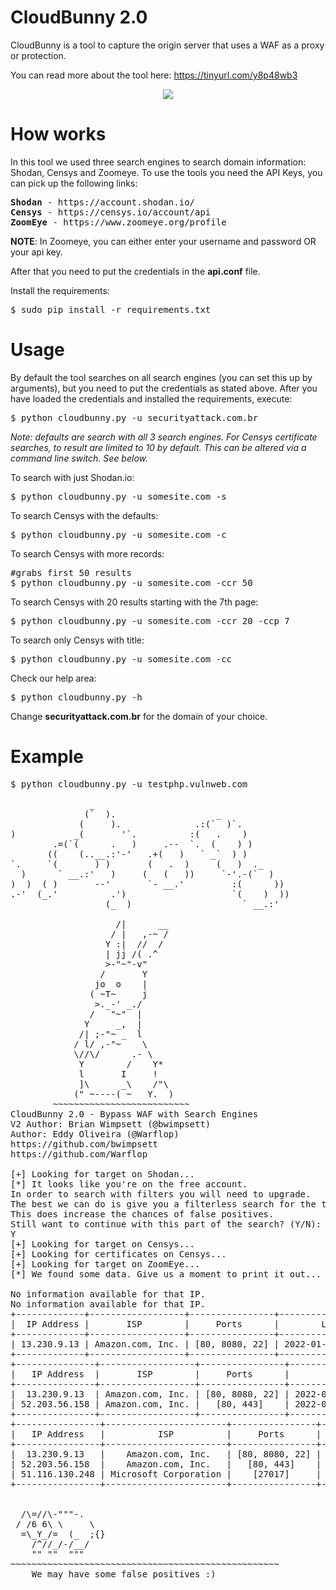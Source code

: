 # CloudBunny 2.0

CloudBunny is a tool to capture the origin server that uses a WAF as a proxy or protection.

You can read more about the tool here: https://tinyurl.com/y8p48wb3

<p align="center">
<img src="https://i.imgur.com/CyGo02V.gif">
</p>

# How works

In this tool we used three search engines to search domain information: Shodan, Censys and Zoomeye. To use the tools you need the API Keys, you can pick up the following links:

<pre>
<b>Shodan</b> - https://account.shodan.io/
<b>Censys</b> - https://censys.io/account/api
<b>ZoomEye</b> - https://www.zoomeye.org/profile
</pre>

<b>NOTE</b>: In Zoomeye, you can either enter your username and password OR your api key.

After that you need to put the credentials in the <b>api.conf</b> file.

Install the requirements:

<pre>
$ sudo pip install -r requirements.txt
</pre>

# Usage

By default the tool searches on all search engines (you can set this up by arguments), but you need to put the credentials as stated above. After you have loaded the credentials and installed the requirements, execute:

<pre>
$ python cloudbunny.py -u securityattack.com.br
</pre>

<i>Note: defaults are search with all 3 search engines.
For Censys certificate searches, to result are limited to 10 by
default.  This can be altered via a command line switch.  See below.</i>

To search with just Shodan.io:

<pre>
$ python cloudbunny.py -u somesite.com -s
</pre>

To search Censys with the defaults:

<pre>
$ python cloudbunny.py -u somesite.com -c
</pre>

To search Censys with more records:

<pre>
#grabs first 50 results
$ python cloudbunny.py -u somesite.com -ccr 50
</pre>

To search Censys with 20 results starting with the 7th page:

<pre>
$ python cloudbunny.py -u somesite.com -ccr 20 -ccp 7
</pre>

To search only Censys with title:

<pre>
$ python cloudbunny.py -u somesite.com -cc
</pre>

Check our help area:

<pre>
$ python cloudbunny.py -h
</pre>

Change <b>securityattack.com.br</b> for the domain of your choice.

# Example

<pre>
$ python cloudbunny.py -u testphp.vulnweb.com
 
               _                                  
              (`  ).                   _           
             (     ).              .:(`  )`.       
)           _(       '`.          :(   .    )      
        .=(`(      .   )     .--  `.  (    ) )      
       ((    (..__.:'-'   .+(   )   ` _`  ) )                 
`.     `(       ) )       (   .  )     (   )  ._   
  )      ` __.:'   )     (   (   ))     `-'.-(`  ) 
)  )  ( )       --'       `- __.'         :(      )) 
.-'  (_.'          .')                    `(    )  ))
                  (_  )                     ` __.:'    

                    /|      __  
                   / |   ,-~ /  
                  Y :|  //  /    
                  | jj /( .^  
                  >-"~"-v"  
                 /       Y    
                jo  o    |  
               ( ~T~     j   
                >._-' _./   
               /   "~"  |    
              Y     _,  |      
             /| ;-"~ _  l    
            / l/ ,-"~    \  
            \//\/      .- \  
             Y        /    Y*  
             l       I     ! 
             ]\      _\    /"\ 
            (" ~----( ~   Y.  )   
        ~~~~~~~~~~~~~~~~~~~~~~~~~~    
CloudBunny 2.0 - Bypass WAF with Search Engines 
V2 Author: Brian Wimpsett (@bwimpsett)
Author: Eddy Oliveira (@Warflop)
https://github.com/bwimpsett
https://github.com/Warflop 
    
[+] Looking for target on Shodan...
[*] It looks like you're on the free account.
In order to search with filters you will need to upgrade.
The best we can do is give you a filterless search for the title.
This does increase the chances of false positives.
Still want to continue with this part of the search? (Y/N):
Y
[+] Looking for target on Censys...
[+] Looking for certificates on Censys...
[+] Looking for target on ZoomEye...
[*] We found some data. Give us a moment to print it out...

No information available for that IP.
No information available for that IP.
+-------------+------------------+----------------+----------------------------+
|  IP Address |       ISP        |     Ports      |        Last Update         |
+-------------+------------------+----------------+----------------------------+
| 13.230.9.13 | Amazon.com, Inc. | [80, 8080, 22] | 2022-01-28T03:08:59.580527 |
+-------------+------------------+----------------+----------------------------+
+---------------+------------------+----------------+----------------------------+
|   IP Address  |       ISP        |     Ports      |        Last Update         |
+---------------+------------------+----------------+----------------------------+
|  13.230.9.13  | Amazon.com, Inc. | [80, 8080, 22] | 2022-01-28T03:08:59.580527 |
| 52.203.56.158 | Amazon.com, Inc. |   [80, 443]    | 2022-01-26T12:41:45.460829 |
+---------------+------------------+----------------+----------------------------+
+----------------+-----------------------+----------------+----------------------------+
|   IP Address   |          ISP          |     Ports      |        Last Update         |
+----------------+-----------------------+----------------+----------------------------+
|  13.230.9.13   |    Amazon.com, Inc.   | [80, 8080, 22] | 2022-01-28T03:08:59.580527 |
| 52.203.56.158  |    Amazon.com, Inc.   |   [80, 443]    | 2022-01-26T12:41:45.460829 |
| 51.116.130.248 | Microsoft Corporation |    [27017]     | 2022-01-28T06:40:05.143317 |
+----------------+-----------------------+----------------+----------------------------+
 

  /\=//\-"""-.        
 / /6 6\ \     \        
  =\_Y_/=  (_  ;{}     
    /^//_/-/__/      
    "" ""  """       
~~~~~~~~~~~~~~~~~~~~~~~~~~~~~~~~~~~~~~~~~~~~~~~~~~~
    We may have some false positives :)
</pre>
